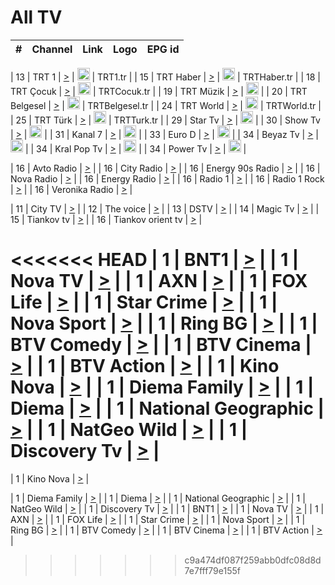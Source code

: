 <h1>All TV</h1>

| #   | Channel        | Link  | Logo | EPG id |
|:---:|:--------------:|:-----:|:----:|:------:|

| 13  | TRT 1            | [>](https://tv-trt1.medya.trt.com.tr/master.m3u8) | <img height="20" src="https://i.imgur.com/j786OLG.png"/> | TRT1.tr |
| 15  | TRT Haber        | [>](https://tv-trthaber.medya.trt.com.tr/master.m3u8) | <img height="20" src="https://i.imgur.com/OVfo8Ab.png"/> | TRTHaber.tr |
| 18  | TRT Çocuk        | [>](https://tv-trtcocuk.medya.trt.com.tr/master.m3u8) | <img height="20" src="https://i.imgur.com/QLFmD6d.png"/> | TRTCocuk.tr |
| 19  | TRT Müzik        | [>](https://tv-trtmuzik.medya.trt.com.tr/master.m3u8) | <img height="20" src="https://i.imgur.com/fIVFCEd.png"/> |
| 20  | TRT Belgesel     | [>](https://tv-trtbelgesel.medya.trt.com.tr/master.m3u8) | <img height="20" src="https://i.imgur.com/MGO87pe.png"/> | TRTBelgesel.tr |
| 24  | TRT World        | [>](https://tv-trtworld.medya.trt.com.tr/master.m3u8) | <img height="20" src="https://i.imgur.com/JEA2xpv.png"/> | TRTWorld.tr |
| 25  | TRT Türk         | [>](https://tv-trtturk.medya.trt.com.tr/master.m3u8) | <img height="20" src="https://i.imgur.com/OSTOQNw.png"/> | TRTTurk.tr |
| 29  | Star Tv   | [>](https://dogus-live.daioncdn.net/startv/startv_360p.m3u8) | <img height="20" src="https://i.imgur.com/IebUZx1.png"/> |
| 30  | Show Tv     | [>](https://ciner-live.daioncdn.net/showtv/showtv.m3u8) | <img height="20" src="https://i.imgur.com/IebUZx1.png"/> |
| 31  | Kanal 7     | [>](https://kanal7-live.daioncdn.net/kanal7/kanal7.m3u8) | <img height="20" src="https://i.imgur.com/IebUZx1.png"/> |
| 33  | Euro D    | [>](https://www.youtube.com/user/KanalD/live) | <img height="20" src="https://i.imgur.com/IebUZx1.png"/> |
| 34  | Beyaz Tv     | [>](https://beyaztv-live.daioncdn.net/beyaztv/beyaztv.m3u8) | <img height="20" src="https://i.imgur.com/IebUZx1.png"/> |
| 34  | Kral Pop Tv     | [>](https://www.youtube.com/watch?v=GuFTuKoXepw) | <img height="20" src="https://i.imgur.com/IebUZx1.png"/> |
| 34  | Power Tv     | [>](https://livetv.powerapp.com.tr/powerTV/powerhd.smil/chunklist.m3u8) | <img height="20" src="https://i.imgur.com/IebUZx1.png"/> |

| 16  | Avto Radio | [>](http://stream.metacast.eu/avtoradio.mp3.m3u) |
| 16  | City Radio | [>](http://stream.metacast.eu/city.aac.m3u) |
| 16  | Energy 90s Radio | [>](http://stream.metacast.eu/energy-90s.m3u) |
| 16  | Nova Radio | [>](http://stream.metacast.eu/nova.aac.m3u) |
| 16  | Energy Radio | [>](http://stream.metacast.eu/nrj.aac.m3u) |
| 16  | Radio 1 | [>](http://stream.metacast.eu/radio1.aac.m3u) |
| 16  | Radio 1 Rock | [>](http://stream.metacast.eu/radio1rock.aac.m3u) |
| 16  | Veronika Radio | [>](http://stream.metacast.eu/veronika.aac.m3u) |

| 11  | City TV | [>](https://tv.city.bg/play/tshls/citytv/index.m3u8) |
| 12  | The voice | [>](https://bss1.neterra.tv/thevoice/thevoice.m3u8) |
| 13  | DSTV | [>](http://46.249.95.140:8081/hls/data.m3u8) |
| 14  | Magic Tv | [>](https://bss1.neterra.tv/magictv/magictv.m3u8) |
| 15  | Tiankov tv | [>](https://streamer103.neterra.tv/tiankov-folk/live.m3u8) |
| 16  | Tiankov orient tv | [>](https://streamer103.neterra.tv/tiankov-orient/live.m3u8) |

<<<<<<< HEAD
| 1 | BNT1 | [>](https://ymkaya.xyz:50217/tv/bnt1/playlist.m3u8?wmsAuthSign=c2VydmVyX3RpbWU9OC8xMS8yMDI1IDE6MTA6MjcgUE0maGFzaF92YWx1ZT0rbkFrTUpvSnRoTUlTeVh1K1VlN3RnPT0mdmFsaWRtaW51dGVzPTYw) |
| 1 | Nova TV | [>](https://ymkaya.xyz:50217/tv/novatv/playlist.m3u8?wmsAuthSign=c2VydmVyX3RpbWU9OC8xMS8yMDI1IDE6MTA6MzYgUE0maGFzaF92YWx1ZT10SnljQzI5SWMvM3liZHl0RWlrditRPT0mdmFsaWRtaW51dGVzPTYw) |
| 1 | AXN | [>](https://ymkaya.xyz:50217/tv/axn/playlist.m3u8?wmsAuthSign=c2VydmVyX3RpbWU9OC8xMS8yMDI1IDE6MTA6NDYgUE0maGFzaF92YWx1ZT1VVVR5SmwyNlkxV2grUUhIWkRhNEh3PT0mdmFsaWRtaW51dGVzPTYw) |
| 1 | FOX Life | [>](https://ymkaya.xyz:50217/tv/foxlife/playlist.m3u8?wmsAuthSign=c2VydmVyX3RpbWU9OC8xMS8yMDI1IDE6MTA6NTYgUE0maGFzaF92YWx1ZT1RRE4rNll5am5hRGFNZzMrOTZBUW1RPT0mdmFsaWRtaW51dGVzPTYw) |
| 1 | Star Crime | [>](https://ymkaya.xyz:50217/tv/foxcrime/playlist.m3u8?wmsAuthSign=c2VydmVyX3RpbWU9OC8xMS8yMDI1IDE6MTE6MDUgUE0maGFzaF92YWx1ZT04MktiNzBoZDVESXdDdHp6cEpNcHNRPT0mdmFsaWRtaW51dGVzPTYw) |
| 1 | Nova Sport | [>](https://ymkaya.xyz:50217/tv/novasport/playlist.m3u8?wmsAuthSign=c2VydmVyX3RpbWU9OC8xMS8yMDI1IDE6MTE6MTUgUE0maGFzaF92YWx1ZT1CaFEzQkFMUExUeU0vOWNkMmEzZG9nPT0mdmFsaWRtaW51dGVzPTYw) |
| 1 | Ring BG | [>](https://ymkaya.xyz:50217/tv/ringbg/playlist.m3u8?wmsAuthSign=c2VydmVyX3RpbWU9OC8xMS8yMDI1IDE6MTE6MjUgUE0maGFzaF92YWx1ZT1xUm9Zd2lzS1hmTHpDMXFQaGhMQ3NBPT0mdmFsaWRtaW51dGVzPTYw) |
| 1 | BTV Comedy | [>](https://ymkaya.xyz:50217/tv/btvcomedy/playlist.m3u8?wmsAuthSign=c2VydmVyX3RpbWU9OC8xMS8yMDI1IDE6MTE6MzUgUE0maGFzaF92YWx1ZT1IUVVnREZDK25sZEJZcFNsY0VlRzhBPT0mdmFsaWRtaW51dGVzPTYw) |
| 1 | BTV Cinema | [>](https://ymkaya.xyz:50217/tv/btvcinema/playlist.m3u8?wmsAuthSign=c2VydmVyX3RpbWU9OC8xMS8yMDI1IDE6MTE6NDQgUE0maGFzaF92YWx1ZT1DdlczNFJxU1YrVzEwVldCK1Vmc0h3PT0mdmFsaWRtaW51dGVzPTYw) |
| 1 | BTV Action | [>](https://ymkaya.xyz:50217/tv/btvaction/playlist.m3u8?wmsAuthSign=c2VydmVyX3RpbWU9OC8xMS8yMDI1IDE6MTE6NTQgUE0maGFzaF92YWx1ZT0xVnRrM2FKYlR6TU16cFFBWDU4a3BnPT0mdmFsaWRtaW51dGVzPTYw) |
| 1 | Kino Nova | [>](https://ymkaya.xyz:50217/tv/kinonova/playlist.m3u8?wmsAuthSign=c2VydmVyX3RpbWU9OC8xMS8yMDI1IDE6MTI6MDQgUE0maGFzaF92YWx1ZT1TUVRIVGwzUlJiclkvUzVRMjl6QmlRPT0mdmFsaWRtaW51dGVzPTYw) |
| 1 | Diema Family | [>](https://ymkaya.xyz:50217/tv/diemafamily/playlist.m3u8?wmsAuthSign=c2VydmVyX3RpbWU9OC8xMS8yMDI1IDE6MTI6MTMgUE0maGFzaF92YWx1ZT11cDdMemxWT01uNmxiMGd1YnBaTFVBPT0mdmFsaWRtaW51dGVzPTYw) |
| 1 | Diema | [>](https://ymkaya.xyz:50217/tv/diema/playlist.m3u8?wmsAuthSign=c2VydmVyX3RpbWU9OC8xMS8yMDI1IDE6MTI6MjMgUE0maGFzaF92YWx1ZT05TVdGRW5VbklHRCtjZzB6b2liekVnPT0mdmFsaWRtaW51dGVzPTYw) |
| 1 | National Geographic | [>](https://ymkaya.xyz:50217/tv/natgeo/playlist.m3u8?wmsAuthSign=c2VydmVyX3RpbWU9OC8xMS8yMDI1IDE6MTI6MzIgUE0maGFzaF92YWx1ZT1NMXVJcUg2MmxiS2tMU1JFdURLbzVRPT0mdmFsaWRtaW51dGVzPTYw) |
| 1 | NatGeo Wild | [>](https://ymkaya.xyz:50217/tv/natgeowild/playlist.m3u8?wmsAuthSign=c2VydmVyX3RpbWU9OC8xMS8yMDI1IDE6MTI6NDIgUE0maGFzaF92YWx1ZT1Ta2NYZ0tpS20vMkVNWHA4M1QzY0NBPT0mdmFsaWRtaW51dGVzPTYw) |
| 1 | Discovery Tv | [>](https://ymkaya.xyz:50217/tv/discovery/playlist.m3u8?wmsAuthSign=c2VydmVyX3RpbWU9OC8xMS8yMDI1IDE6MTI6NTIgUE0maGFzaF92YWx1ZT1mUlNBODBTYWZhVUE1WTNHS09pNmVBPT0mdmFsaWRtaW51dGVzPTYw) |
=======


| 1 | Kino Nova | [>](https://ymkaya.xyz:11336/tv/kinonova/playlist.m3u8?wmsAuthSign=c2VydmVyX3RpbWU9MS8yLzIwMjUgNDo0MDoyMCBBTSZoYXNoX3ZhbHVlPWlFS1FrWEtMMVRFM3l5YklUWUJQUHc9PSZ2YWxpZG1pbnV0ZXM9NjA=) |

| 1 | Diema Family | [>](https://ymkaya.xyz:11336/tv/diemafamily/playlist.m3u8?wmsAuthSign=c2VydmVyX3RpbWU9MS8yLzIwMjUgNDo0MDozMCBBTSZoYXNoX3ZhbHVlPUVUaTVKTldvZTF5WVVCM0YwL21kaXc9PSZ2YWxpZG1pbnV0ZXM9NjA=) |
| 1 | Diema | [>](https://ymkaya.xyz:11336/tv/diema/playlist.m3u8?wmsAuthSign=c2VydmVyX3RpbWU9MS8yLzIwMjUgNDo0MDo0MCBBTSZoYXNoX3ZhbHVlPVlYMWVJT2NuUjNpUTBsaytEUFFOS2c9PSZ2YWxpZG1pbnV0ZXM9NjA=) |
| 1 | National Geographic | [>](https://ymkaya.xyz:11336/tv/natgeo/playlist.m3u8?wmsAuthSign=c2VydmVyX3RpbWU9MS8yLzIwMjUgNDo0MTo0MSBBTSZoYXNoX3ZhbHVlPTJQTlVmcG5nYWx0M013eUhGRGxnd0E9PSZ2YWxpZG1pbnV0ZXM9NjA=) |
| 1 | NatGeo Wild | [>](https://ymkaya.xyz:11336/tv/natgeowild/playlist.m3u8?wmsAuthSign=c2VydmVyX3RpbWU9MS8yLzIwMjUgNDo0MTo1MSBBTSZoYXNoX3ZhbHVlPVl1OXZaTTliN0hGWEN3eDBYd1duNkE9PSZ2YWxpZG1pbnV0ZXM9NjA=) |
| 1 | Discovery Tv | [>](https://ymkaya.xyz:11336/tv/discovery/playlist.m3u8?wmsAuthSign=c2VydmVyX3RpbWU9MS8yLzIwMjUgNDo0MjowMSBBTSZoYXNoX3ZhbHVlPWtBQmdLNlY2RmQwWElzMVYzSDJyVkE9PSZ2YWxpZG1pbnV0ZXM9NjA=) |
| 1 | BNT1 | [>](https://ymkaya.xyz:11336/tv/bnt1/playlist.m3u8?wmsAuthSign=c2VydmVyX3RpbWU9MS8yLzIwMjUgNDozODozOCBBTSZoYXNoX3ZhbHVlPVVrMVlRQXpJWlhYeUh6ZFVpSC9NMUE9PSZ2YWxpZG1pbnV0ZXM9NjA=) |
| 1 | Nova TV | [>](https://ymkaya.xyz:11336/tv/novatv/playlist.m3u8?wmsAuthSign=c2VydmVyX3RpbWU9MS8yLzIwMjUgNDozODo0OCBBTSZoYXNoX3ZhbHVlPUVxQjh1a0ZzYkVGZU8zZDFGTzdreVE9PSZ2YWxpZG1pbnV0ZXM9NjA=) |
| 1 | AXN | [>](https://ymkaya.xyz:11336/tv/axn/playlist.m3u8?wmsAuthSign=c2VydmVyX3RpbWU9MS8yLzIwMjUgNDozODo1OCBBTSZoYXNoX3ZhbHVlPUpkWStGY1hkNXhaOVpPZ0thQ0FZL3c9PSZ2YWxpZG1pbnV0ZXM9NjA=) |
| 1 | FOX Life | [>](https://ymkaya.xyz:11336/tv/foxlife/playlist.m3u8?wmsAuthSign=c2VydmVyX3RpbWU9MS8yLzIwMjUgNDozOToxMCBBTSZoYXNoX3ZhbHVlPWt1ZDc1T3AzYlZDTjJnSy9TU0xJZlE9PSZ2YWxpZG1pbnV0ZXM9NjA=) |
| 1 | Star Crime | [>](https://ymkaya.xyz:11336/tv/foxcrime/playlist.m3u8?wmsAuthSign=c2VydmVyX3RpbWU9MS8yLzIwMjUgNDozOToyMCBBTSZoYXNoX3ZhbHVlPXIwVU45Nm9FR1l2enNkTG9TanBxbmc9PSZ2YWxpZG1pbnV0ZXM9NjA=) |
| 1 | Nova Sport | [>](https://ymkaya.xyz:11336/tv/novasport/playlist.m3u8?wmsAuthSign=c2VydmVyX3RpbWU9MS8yLzIwMjUgNDozOTozMCBBTSZoYXNoX3ZhbHVlPXlSZ0UxazVaM0xhSmc0NmR4T0c1T2c9PSZ2YWxpZG1pbnV0ZXM9NjA=) |
| 1 | Ring BG | [>](https://ymkaya.xyz:11336/tv/ringbg/playlist.m3u8?wmsAuthSign=c2VydmVyX3RpbWU9MS8yLzIwMjUgNDozOTo0MCBBTSZoYXNoX3ZhbHVlPTR4aUlFNHVUYWN4enY1WkVuOFZma2c9PSZ2YWxpZG1pbnV0ZXM9NjA=) |
| 1 | BTV Comedy | [>](https://ymkaya.xyz:11336/tv/btvcomedy/playlist.m3u8?wmsAuthSign=c2VydmVyX3RpbWU9MS8yLzIwMjUgNDozOTo1MCBBTSZoYXNoX3ZhbHVlPUtrMTJ2RHNTTUU1RFp1ZkVOdXFSK3c9PSZ2YWxpZG1pbnV0ZXM9NjA=) |
| 1 | BTV Cinema | [>](https://ymkaya.xyz:11336/tv/btvcinema/playlist.m3u8?wmsAuthSign=c2VydmVyX3RpbWU9MS8yLzIwMjUgNDozOTo1OSBBTSZoYXNoX3ZhbHVlPTZWcU9FZW56cG1NM1lrYy8xNE5NeHc9PSZ2YWxpZG1pbnV0ZXM9NjA=) |
| 1 | BTV Action | [>](https://ymkaya.xyz:11336/tv/btvaction/playlist.m3u8?wmsAuthSign=c2VydmVyX3RpbWU9MS8yLzIwMjUgNDo0MDoxMCBBTSZoYXNoX3ZhbHVlPUlDd0ErRkZVWThyMVZwR3c2REdGZ3c9PSZ2YWxpZG1pbnV0ZXM9NjA=) |
>>>>>>> c9a474df087f259abb0dfc08d8d7e7fff79e155f
